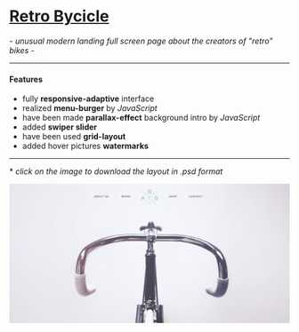 # [Retro Bycicle](chferchko.github.io/Retro_bicycle/)

\- _unusual modern landing full screen page about the creators of "retro" bikes_ -

---

#### Features
- fully **responsive-adaptive** interface
- realized **menu-burger** by _JavaScript_
- have been made **parallax-effect** background intro by _JavaScript_
- added **swiper slider**
- have been used **grid-layout**
- added hover pictures **watermarks**

---

\* _click on the image to download the layout in .psd format_ 

[![Figma layout](img/MD_image.jpg)](https://github.com/Chferchko/Retro_bicycle/raw/master/img/YEBO_Bicycle_Theme.psd)
